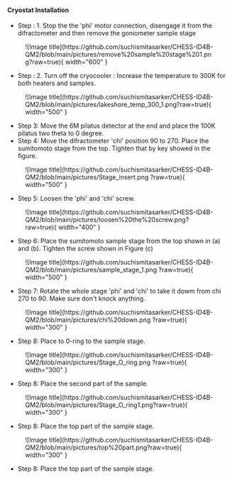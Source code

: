 
#### Cryostat Installation 

* Step : 1. Stop the the 'phi' motor connection, disengage it from the difractometer and then remove the goniometer sample stage 

<figure markdown>
  ![Image title](https://github.com/suchismitasarker/CHESS-ID4B-QM2/blob/main/pictures/remove%20sample%20stage%201.png?raw=true){ width="600" }
</figure>

* Step : 2. Turn off the cryocooler : Increase the temperature to 300K for both heaters and samples. 

<figure markdown>
  ![Image title](https://github.com/suchismitasarker/CHESS-ID4B-QM2/blob/main/pictures/lakeshore_temp_300_1.png?raw=true){ width="500" }
</figure>

* Step 3:  Move the 6M pilatus detector at the end and place the 100K pilatus two theta to 0 degree. 
* Step 4: Move the difractometer 'chi' position 90 to 270. Place the sumitomoto stage from the top. Tighten that by key showed in the figure.

<figure markdown>
  ![Image title](https://github.com/suchismitasarker/CHESS-ID4B-QM2/blob/main/pictures/Stage_insert.png
?raw=true){ width="500" }
</figure>


* Step 5: Loosen the 'phi' and 'chi' screw. 

<figure markdown>
  ![Image title](https://github.com/suchismitasarker/CHESS-ID4B-QM2/blob/main/pictures/loosen%20the%20screw.png?raw=true){ width="400" }
</figure>

* Step 6: Place the sumitomoto sample stage from the top shown in (a) and (b). Tighten the screw shown in Figure (c)

<figure markdown>
  ![Image title](https://github.com/suchismitasarker/CHESS-ID4B-QM2/blob/main/pictures/sample_stage_1.png
?raw=true){ width="500" }
</figure>

* Step 7: Rotate the whole stage 'phi' and 'chi' to take it dowm from chi 270 to 90. Make sure don't knock anything. 

<figure markdown>
  ![Image title](https://github.com/suchismitasarker/CHESS-ID4B-QM2/blob/main/pictures/chi%20down.png
?raw=true){ width="300" }
</figure>


* Step 8: Place to 0-ring to the sample stage.

<figure markdown>
  ![Image title](https://github.com/suchismitasarker/CHESS-ID4B-QM2/blob/main/pictures/Stage_O_ring.png
?raw=true){ width="300" }
</figure>


* Step 8: Place the second part of the sample.

<figure markdown>
  ![Image title](https://github.com/suchismitasarker/CHESS-ID4B-QM2/blob/main/pictures/Stage_O_ring1.png?raw=true){ width="300" }
</figure>


* Step 8: Place the top part of the sample stage.

<figure markdown>
  ![Image title](https://github.com/suchismitasarker/CHESS-ID4B-QM2/blob/main/pictures/top%20part.png?raw=true){ width="300" }
</figure>

* Step 8: Place the top part of the sample stage.







